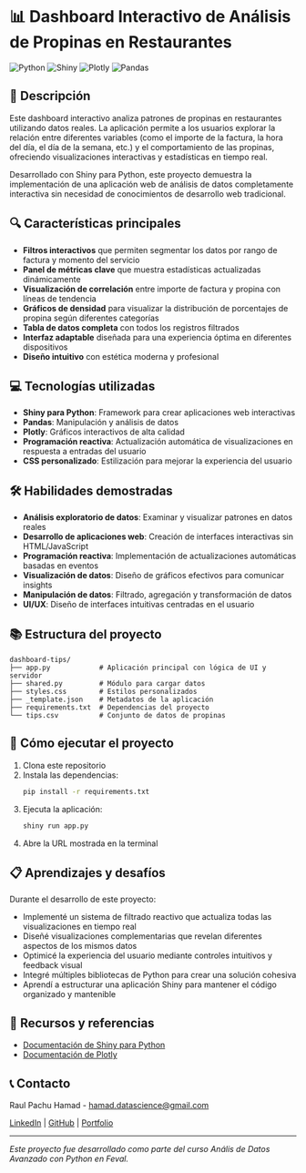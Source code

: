 # 📊 Dashboard Interactivo de Análisis de Propinas en Restaurantes

![Python](https://img.shields.io/badge/Python-3.9+-blue.svg)
![Shiny](https://img.shields.io/badge/Shiny-0.4.0+-green.svg)
![Plotly](https://img.shields.io/badge/Plotly-5.0+-orange.svg)
![Pandas](https://img.shields.io/badge/Pandas-2.0+-yellow.svg)

## 🚀 Descripción

Este dashboard interactivo analiza patrones de propinas en restaurantes utilizando datos reales. La aplicación permite a los usuarios explorar la relación entre diferentes variables (como el importe de la factura, la hora del día, el día de la semana, etc.) y el comportamiento de las propinas, ofreciendo visualizaciones interactivas y estadísticas en tiempo real.

Desarrollado con Shiny para Python, este proyecto demuestra la implementación de una aplicación web de análisis de datos completamente interactiva sin necesidad de conocimientos de desarrollo web tradicional.

## 🔍 Características principales

- **Filtros interactivos** que permiten segmentar los datos por rango de factura y momento del servicio
- **Panel de métricas clave** que muestra estadísticas actualizadas dinámicamente
- **Visualización de correlación** entre importe de factura y propina con líneas de tendencia
- **Gráficos de densidad** para visualizar la distribución de porcentajes de propina según diferentes categorías
- **Tabla de datos completa** con todos los registros filtrados
- **Interfaz adaptable** diseñada para una experiencia óptima en diferentes dispositivos
- **Diseño intuitivo** con estética moderna y profesional

## 💻 Tecnologías utilizadas

- **Shiny para Python**: Framework para crear aplicaciones web interactivas
- **Pandas**: Manipulación y análisis de datos
- **Plotly**: Gráficos interactivos de alta calidad
- **Programación reactiva**: Actualización automática de visualizaciones en respuesta a entradas del usuario
- **CSS personalizado**: Estilización para mejorar la experiencia del usuario

## 🛠️ Habilidades demostradas

- **Análisis exploratorio de datos**: Examinar y visualizar patrones en datos reales
- **Desarrollo de aplicaciones web**: Creación de interfaces interactivas sin HTML/JavaScript
- **Programación reactiva**: Implementación de actualizaciones automáticas basadas en eventos
- **Visualización de datos**: Diseño de gráficos efectivos para comunicar insights
- **Manipulación de datos**: Filtrado, agregación y transformación de datos
- **UI/UX**: Diseño de interfaces intuitivas centradas en el usuario

## 📚 Estructura del proyecto

```
dashboard-tips/
├── app.py            # Aplicación principal con lógica de UI y servidor
├── shared.py         # Módulo para cargar datos
├── styles.css        # Estilos personalizados
├── _template.json    # Metadatos de la aplicación
├── requirements.txt  # Dependencias del proyecto
└── tips.csv          # Conjunto de datos de propinas
```

## 🚀 Cómo ejecutar el proyecto

1. Clona este repositorio
2. Instala las dependencias:
   ```bash
   pip install -r requirements.txt
   ```
3. Ejecuta la aplicación:
   ```bash
   shiny run app.py
   ```
4. Abre la URL mostrada en la terminal

## 📋 Aprendizajes y desafíos

Durante el desarrollo de este proyecto:

- Implementé un sistema de filtrado reactivo que actualiza todas las visualizaciones en tiempo real
- Diseñé visualizaciones complementarias que revelan diferentes aspectos de los mismos datos
- Optimicé la experiencia del usuario mediante controles intuitivos y feedback visual
- Integré múltiples bibliotecas de Python para crear una solución cohesiva
- Aprendí a estructurar una aplicación Shiny para mantener el código organizado y mantenible

## 🔗 Recursos y referencias

- [Documentación de Shiny para Python](https://shiny.posit.co/py/)
- [Documentación de Plotly](https://plotly.com/python/)

## 📞 Contacto

Raul Pachu Hamad - hamad.datascience@gmail.com

[LinkedIn](https://www.linkedin.com/in/raul-hamad-182473221/) | [GitHub](https://github.com/RaulHamad) | [Portfolio](https://connect.posit.cloud/raulhamad)

---

*Este proyecto fue desarrollado como parte del curso Anális de Datos Avanzado con Python en Feval.*

